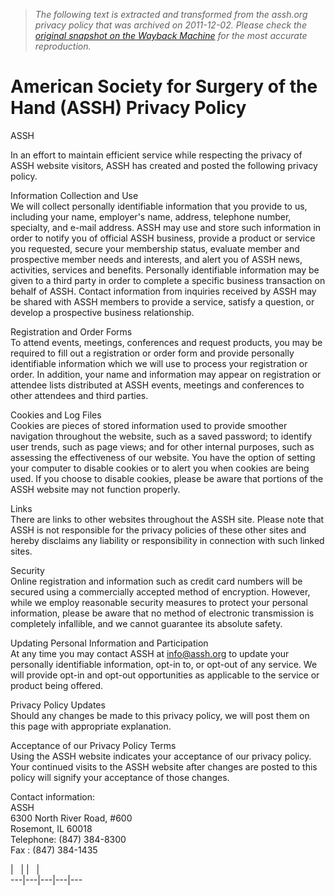 > *The following text is extracted and transformed from the assh.org privacy policy that was archived on 2011-12-02. Please check the [original snapshot on the Wayback Machine](https://web.archive.org/web/20111202170242id_/http%3A//www.assh.org/pages/ASSHPrivacyPolicy.aspx) for the most accurate reproduction.*

# American Society for Surgery of the Hand (ASSH) Privacy Policy

ASSH

In an effort to maintain efficient service while respecting the privacy of ASSH website visitors, ASSH has created and posted the following privacy policy. 

Information Collection and Use  
We will collect personally identifiable information that you provide to us, including your name, employer's name, address, telephone number, specialty, and e-mail address. ASSH may use and store such information in order to notify you of official ASSH business, provide a product or service you requested, secure your membership status, evaluate member and prospective member needs and interests, and alert you of ASSH news, activities, services and benefits. Personally identifiable information may be given to a third party in order to complete a specific business transaction on behalf of ASSH. Contact information from inquiries received by ASSH may be shared with ASSH members to provide a service, satisfy a question, or develop a prospective business relationship. 

Registration and Order Forms  
To attend events, meetings, conferences and request products, you may be required to fill out a registration or order form and provide personally identifiable information which we will use to process your registration or order. In addition, your name and information may appear on registration or attendee lists distributed at ASSH events, meetings and conferences to other attendees and third parties. 

Cookies and Log Files  
Cookies are pieces of stored information used to provide smoother navigation throughout the website, such as a saved password; to identify user trends, such as page views; and for other internal purposes, such as assessing the effectiveness of our website. You have the option of setting your computer to disable cookies or to alert you when cookies are being used. If you choose to disable cookies, please be aware that portions of the ASSH website may not function properly. 

Links  
There are links to other websites throughout the ASSH site. Please note that ASSH is not responsible for the privacy policies of these other sites and hereby disclaims any liability or responsibility in connection with such linked sites. 

Security  
Online registration and information such as credit card numbers will be secured using a commercially accepted method of encryption. However, while we employ reasonable security measures to protect your personal information, please be aware that no method of electronic transmission is completely infallible, and we cannot guarantee its absolute safety. 

Updating Personal Information and Participation  
At any time you may contact ASSH at info@assh.org to update your personally identifiable information, opt-in to, or opt-out of any service. We will provide opt-in and opt-out opportunities as applicable to the service or product being offered. 

Privacy Policy Updates  
Should any changes be made to this privacy policy, we will post them on this page with appropriate explanation. 

Acceptance of our Privacy Policy Terms  
Using the ASSH website indicates your acceptance of our privacy policy. Your continued visits to the ASSH website after changes are posted to this policy will signify your acceptance of those changes. 

Contact information:   
ASSH  
6300 North River Road, #600  
Rosemont, IL 60018  
Telephone: (847) 384-8300  
Fax : (847) 384-1435 

|   |  |   |   
---|---|---|---|---
